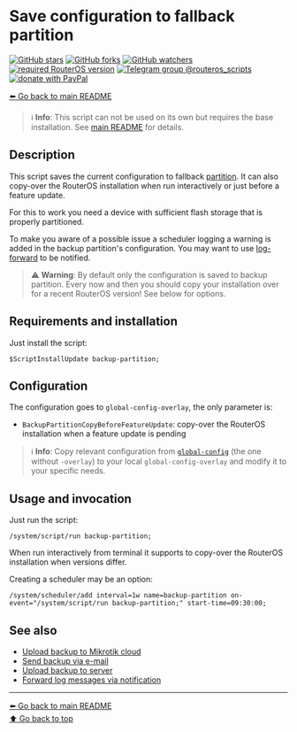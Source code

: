 Save configuration to fallback partition
========================================

[![GitHub stars](https://img.shields.io/github/stars/eworm-de/routeros-scripts?logo=GitHub&style=flat&color=red)](https://github.com/eworm-de/routeros-scripts/stargazers)
[![GitHub forks](https://img.shields.io/github/forks/eworm-de/routeros-scripts?logo=GitHub&style=flat&color=green)](https://github.com/eworm-de/routeros-scripts/network)
[![GitHub watchers](https://img.shields.io/github/watchers/eworm-de/routeros-scripts?logo=GitHub&style=flat&color=blue)](https://github.com/eworm-de/routeros-scripts/watchers)
[![required RouterOS version](https://img.shields.io/badge/RouterOS-7.13-yellow?style=flat)](https://mikrotik.com/download/changelogs/)
[![Telegram group @routeros_scripts](https://img.shields.io/badge/Telegram-%40routeros__scripts-%2326A5E4?logo=telegram&style=flat)](https://t.me/routeros_scripts)
[![donate with PayPal](https://img.shields.io/badge/Like_it%3F-Donate!-orange?logo=githubsponsors&logoColor=orange&style=flat)](https://www.paypal.com/cgi-bin/webscr?cmd=_s-xclick&hosted_button_id=A4ZXBD6YS2W8J)

[⬅️ Go back to main README](../README.md)

> ℹ️ **Info**: This script can not be used on its own but requires the base
> installation. See [main README](../README.md) for details.

Description
-----------

This script saves the current configuration to fallback
[partition](https://wiki.mikrotik.com/wiki/Manual:Partitions).
It can also copy-over the RouterOS installation when run interactively
or just before a feature update.

For this to work you need a device with sufficient flash storage that is
properly partitioned.

To make you aware of a possible issue a scheduler logging a warning is
added in the backup partition's configuration. You may want to use
[log-forward](log-forward.md) to be notified.

> ⚠️ **Warning**: By default only the configuration is saved to backup
> partition. Every now and then you should copy your installation over
> for a recent RouterOS version! See below for options.

Requirements and installation
-----------------------------

Just install the script:

    $ScriptInstallUpdate backup-partition;

Configuration
-------------

The configuration goes to `global-config-overlay`, the only parameter is:

* `BackupPartitionCopyBeforeFeatureUpdate`: copy-over the RouterOS
  installation when a feature update is pending

> ℹ️ **Info**: Copy relevant configuration from
> [`global-config`](../global-config.rsc) (the one without `-overlay`) to
> your local `global-config-overlay` and modify it to your specific needs.

Usage and invocation
--------------------

Just run the script:

    /system/script/run backup-partition;

When run interactively from terminal it supports to copy-over the RouterOS
installation when versions differ.

Creating a scheduler may be an option:

    /system/scheduler/add interval=1w name=backup-partition on-event="/system/script/run backup-partition;" start-time=09:30:00;

See also
--------

* [Upload backup to Mikrotik cloud](backup-cloud.md)
* [Send backup via e-mail](backup-email.md)
* [Upload backup to server](backup-upload.md)
* [Forward log messages via notification](log-forward.md)

---
[⬅️ Go back to main README](../README.md)  
[⬆️ Go back to top](#top)
